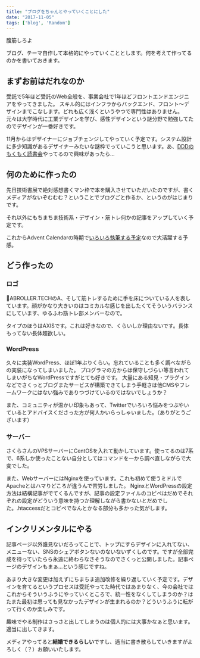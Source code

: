 ```yaml
---
title: "ブログをちゃんとやっていくことにした"
date: "2017-11-05"
tags: ['blog', 'Random']
---
```


腹筋しろよ

ブログ、テーマ自作して本格的にやっていくこととします。何を考えて作ってるのかを書いておきます。

## まずお前はだれなのか

受託で5年ほど受託のWeb全般を、事業会社で1年ほどフロントエンドエンジニアをやってきました。 スキル的にはインフラからバックエンド、フロント〜デザインまでこなします。どれも広く浅くというやつで専門性はありません。 元々は大学時代に工業デザインを学び、感性デザインという謎分野で勉強してたのでデザインが一番好きです。

11月からはデザイナーにジョブチェンジしてやっていく予定です。システム設計に多少知識があるデザイナーみたいな謎枠でっていこうと思います。あ、[DDDのもくもく読書会](https://teamspirit.connpass.com/)やってるので興味があったら...

## 何のために作ったの

先日技術書展で絶対感想書くマン枠で本を購入させていただいたのですが、書くメディアがないぞむむむ？ということでブログごと作るか、というのがはじまりです。

それ以外にもちまちま技術系・デザイン・筋トレ何かの記事をアップしていく予定です。

これからAdvent Calendarの時期で[いろいろ執筆する予定](https://adventar.org/users/10422)なので大活躍する予感。

## どう作ったの

### ロゴ

ABROLLER.TECHのA、そして筋トレするために手を床についている人を表しています。顔がかなり大きいのはコミカルな感じを出したくてそういうバランスにしています、ゆるふわ筋トレ部メンバーなので。

タイプのほうはAXISです。これは好きなので、くらいしか理由ないです。長体もってない長体超欲しい。

### WordPress

久々に実装WordPress、ほぼ1年ぶりくらい。忘れていることも多く調べながらの実装になってしまいました。 プログラマの方からは保守しづらい等言われてしまいがちなWordPressですがとても好きです。 大量にある知見・プラグインなどでさくっとブログまたサービスが構築できてしまう手軽さは他CMSやフレームワークにはない強みでありつづけているのではないでしょうか？

また、コミュニティが温かい印象もあって、Twitterでいろいろ悩みをつぶやいているとアドバイスくださった方が何人かいらっしゃいました。（ありがとうございます）

### サーバー

さくらさんのVPSサーバーにCentOSを入れて動かしています。使ってるのは7系で、6系しか使ったことない自分としてはコマンドを一から調べ直しながらで大変でした。

また、WebサーバーにはNginxを使っています。これも初めて使うミドルでApacheとはハマりどころが違うんで苦労しました。 NginxとWordPressの設定方法は結構記事がでてくるんですが、記事の設定ファイルのコピペはだめでそれぞれの設定がどういう意味を持つか理解しながら書かないとだめでした。.htaccessだとコピペでなんとかなる部分も多かった気がします。

## インクリメンタルにやる

記事ページ以外誰見ないだろってことで、トップにすらデザインに入れてない、メニューない、SNSのシェアボタンないのないないずくしのです。ですが全部完成を待っていたらら永遠に終わらなさそうなのでさくっと公開しました。記事ページのデザインもまぁ...という感じですね。

あまり大きな変更は加えずにちまちま追加改修を繰り返していく予定です。デザインを育てるというプロセスは受託やってた時代ではあまりなく、今の会社ではこれからそういうふうにやっていくところで、統一性をなくしてしまうのか？はたまた最初は思っても見なかったデザインが生まれるのか？どういうふうに転がって行くのか楽しみです。

趣味でやる制作はさっさと出してしまうのは個人的には大事かなぁと思います。適当に出してきます。

メディアやってると**結婚できるらしい**ですし、適当に書き散らしていきますがよろしく（？）お願いいたします。
